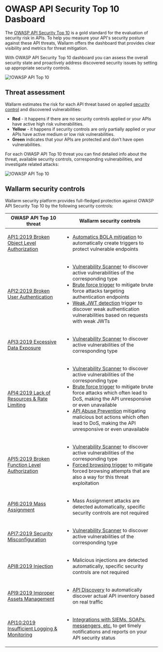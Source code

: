 # OWASP API Security Top 10 Dasboard

The [OWASP API Security Top 10](https://owasp.org/www-project-api-security/) is a gold standard for the evaluation of security risk in APIs. To help you measure your API's security posture against these API threats, Wallarm offers the dashboard that provides clear visibility and metrics for threat mitigation.

With OWASP API Security Top 10 dashboard you can assess the overall security state and proactively address discovered security issues by setting up appropriate security controls.

![!OWASP API Top 10](../../images/user-guides/dashboard/owasp-api-top-ten-dash.png)

## Threat assessment

Wallarm estimates the risk for each API threat based on applied [security control](#wallarm-security-controls) and discovered vulnerabilities:

* **Red** - it happens if there are no security controls applied or your APIs have active high risk vulnerabilities.
* **Yellow** - it happens if security controls are only partially applied or your APIs have active medium or low risk vulnerabilities.
* **Green** indicates that your APIs are protected and don’t have open vulnerabilities.

For each OWASP API Top 10 threat you can find detailed info about the threat, available security controls, corresponding vulnerabilities, and investigate related attacks:

![!OWASP API Top 10](../../images/user-guides/dashboard/owasp-api-top-ten-dash-details.png)

## Wallarm security controls

Wallarm security platform provides full-fledged protection against OWASP API Security Top 10 by the following security controls:

| OWASP API Top 10 threat | Wallarm security controls |
| ----------------------- | ------------------------ |
| [API1:2019 Broken Object Level Authorization](https://github.com/OWASP/API-Security/blob/master/2019/en/src/0xa1-broken-object-level-authorization.md) | <ul><li>[Automatics BOLA mitigation](../../admin-en/configuration-guides/protecting-against-bola.md#automatic-bola-protection-for-endpoints-discovered-by-api-discovery) to automatically create triggers to protect vulnerable endpoints</li></ul> |
| [API2:2019 Broken User Authentication](https://github.com/OWASP/API-Security/blob/master/2019/en/src/0xa2-broken-user-authentication.md) | <ul><li>[Vulnerability Scanner](../../about-wallarm/detecting-vulnerabilities.md#vulnerability-scanner) to discover active vulnerabilities of the corresponding type</li><li>[Brute force trigger](../../admin-en/configuration-guides/protecting-against-bruteforce.md) to mitigate brute force attacks targeting authentication endpoints</li><li>[Weak JWT detection](../triggers/trigger-examples.md#detect-weak-jwts) trigger to discover weak authentication vulnerabilities based on requests with weak JWTs</li></ul> |
| [API3:2019 Excessive Data Exposure](https://github.com/OWASP/API-Security/blob/master/2019/en/src/0xa3-excessive-data-exposure.md) | <ul><li>[Vulnerability Scanner](../../about-wallarm/detecting-vulnerabilities.md#vulnerability-scanner) to discover active vulnerabilities of the corresponding type</li></ul> |
| [API4:2019 Lack of Resources & Rate Limiting](https://github.com/OWASP/API-Security/blob/master/2019/en/src/0xa4-lack-of-resources-and-rate-limiting.md) | <ul><li>[Vulnerability Scanner](../../about-wallarm/detecting-vulnerabilities.md#vulnerability-scanner) to discover active vulnerabilities of the corresponding type</li><li>[Brute force trigger](../../admin-en/configuration-guides/protecting-against-bruteforce.md) to mitigate brute force attacks which often lead to DoS, making the API unresponsive or even unavailable</li><li>[API Abuse Prevention](../../about-wallarm/api-abuse-prevention.md) mitigating malicious bot actions which often lead to DoS, making the API unresponsive or even unavailable</li></ul> |
| [API5:2019 Broken Function Level Authorization](https://github.com/OWASP/API-Security/blob/master/2019/en/src/0xa5-broken-function-level-authorization.md) | <ul><li>[Vulnerability Scanner](../../about-wallarm/detecting-vulnerabilities.md#vulnerability-scanner) to discover active vulnerabilities of the corresponding type</li><li>[Forced browsing trigger](../../admin-en/configuration-guides/protecting-against-bruteforce.md) to mitigate forced browsing attempts that are also a way for this threat exploitation</li></ul> |
| [API6:2019 Mass Assignment](https://github.com/OWASP/API-Security/blob/master/2019/en/src/0xa6-mass-assignment.md) | <ul><li>Mass Assignment attacks are detected automatically, specific security controls are not required</li></ul> |
| [API7:2019 Security Misconfiguration](https://github.com/OWASP/API-Security/blob/master/2019/en/src/0xa7-security-misconfiguration.md) | <ul><li>[Vulnerability Scanner](../../about-wallarm/detecting-vulnerabilities.md#vulnerability-scanner) to discover active vulnerabilities of the corresponding type</li></ul> |
| [API8:2019 Injection](https://github.com/OWASP/API-Security/blob/master/2019/en/src/0xa8-injection.md) | <ul><li>Malicious injections are detected automatically, specific security controls are not required</li></ul> |
| [API9:2019 Improper Assets Management](https://github.com/OWASP/API-Security/blob/master/2019/en/src/0xa9-improper-assets-management.md) | <ul><li>[API Discovery](../../about-wallarm/api-discovery.md) to automatically discover actual API inventory based on real traffic</li></ul> |
| [API10:2019 Insufficient Logging & Monitoring](https://github.com/OWASP/API-Security/blob/master/2019/en/src/0xaa-insufficient-logging-monitoring.md) | <ul><li>[Integrations with SIEMs, SOAPs, messengers, etc.](../settings/integrations/integrations-intro.md) to get timely notifications and reports on your API security status</li></ul> |
